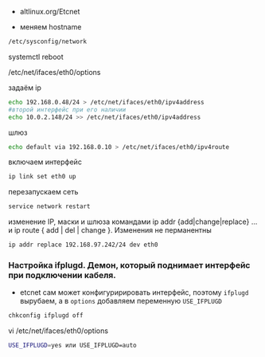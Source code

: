 - altlinux.org/Etcnet

- меняем hostname
```bash
/etc/sysconfig/network
  ```

systemctl reboot


/etc/net/ifaces/eth0/options

задаём ip
```bash
echo 192.168.0.48/24 > /etc/net/ifaces/eth0/ipv4address
#второй интерфейс при его наличии
echo 10.0.2.148/24 >> /etc/net/ifaces/eth0/ipv4address
```
шлюз
```bash
echo default via 192.168.0.10 > /etc/net/ifaces/eth0/ipv4route
  ```
включаем интерфейс
```bash
ip link set eth0 up
  ```
перезапускаем сеть
```bash
service network restart
  ```

изменение IP, маски и шлюза командами ip addr {add|change|replace} ... и ip route { add | del | change }. Изменения не перманентны
```bash
ip addr replace 192.168.97.242/24 dev eth0
```

### Настройка ifplugd. Демон, который поднимает интерфейс при подключении кабеля.
- etcnet сам может конфигуририровать интерфейс, поэтому `ifplugd` вырубаем, а в `options` добавляем переменную `USE_IFPLUGD`
```bash
chkconfig ifplugd off
```
vi /etc/net/ifaces/eth0/options
```bash
USE_IFPLUGD=yes или USE_IFPLUGD=auto
```
